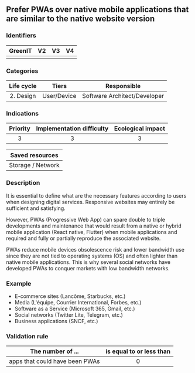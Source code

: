 ## Prefer PWAs over native mobile applications that are similar to the native website version


### Identifiers

| GreenIT |  V2  |  V3  |  V4  |
|:-------:|:----:|:----:|:----:|
|      |   |   |      |

### Categories

| Life cycle |  Tiers  |  Responsible  |
|:---------:|:----:|:----:|
| 2. Design | User/Device | Software Architect/Developer |

### Indications

| Priority |      Implementation difficulty       |  Ecological impact    |
|:-------------------:|:-------------------------:|:---------------------:|
| 3 | 3 | 3 |

|Saved resources                                    |
|:----------------------------------------------------------:|
| Storage / Network  |

### Description

It is essential to define what are the necessary features according to users when designing digital services. Responsive websites may entirely be sufficient and satisfying.

However, PWAs (Progressive Web App) can spare double to triple developments and maintenance that would result from a native or hybrid mobile application (React native, Flutter) when mobile applications and required and fully or partially reproduce the associated website.

PWAs reduce mobile devices obsolescence risk and lower bandwidth use since they are not tied to operating systems (OS) and often lighter than native mobile applications. This is why several social networks have developed PWAs to conquer markets with low bandwidth networks.

### Example

- E-commerce sites (Lancôme, Starbucks, etc.)
- Media (L'équipe, Courrier International, Forbes, etc.)
- Software as a Service (Microsoft 365, Gmail, etc.)
- Social networks (Twitter Lite, Telegram, etc.)
- Business applications (SNCF, etc.)

### Validation rule

| The number of ...     | is equal to or less than   |  
|-------------------|:-------------------------:|
| apps that could have been PWAs    |  0 |
